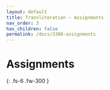 ```yaml
---
layout: default
title: Transliteration — Assignments
nav_order: 3
has_children: false
permalink: /docs/3380-assignments
---
```


# Assignments


{: .fs-6 .fw-300 }
